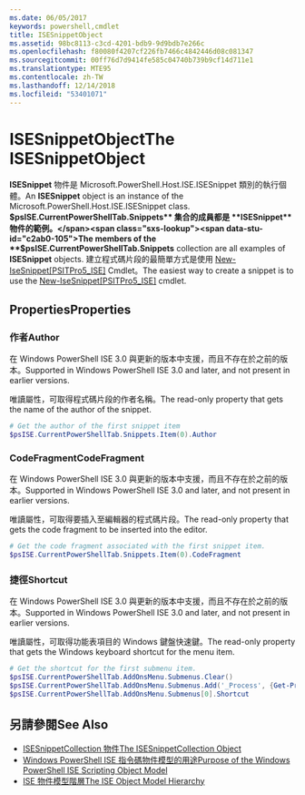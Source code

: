 ```yaml
---
ms.date: 06/05/2017
keywords: powershell,cmdlet
title: ISESnippetObject
ms.assetid: 98bc8113-c3cd-4201-bdb9-9d9bdb7e266c
ms.openlocfilehash: f80080f4207cf226fb7466c4842446d08c081347
ms.sourcegitcommit: 00ff76d7d9414fe585c04740b739b9cf14d711e1
ms.translationtype: MTE95
ms.contentlocale: zh-TW
ms.lasthandoff: 12/14/2018
ms.locfileid: "53401071"
---
```

# <a name="the-isesnippetobject"></a><span data-ttu-id="c2ab0-103">ISESnippetObject</span><span class="sxs-lookup"><span data-stu-id="c2ab0-103">The ISESnippetObject</span></span>

<span data-ttu-id="c2ab0-104">**ISESnippet** 物件是 Microsoft.PowerShell.Host.ISE.ISESnippet 類別的執行個體。</span><span class="sxs-lookup"><span data-stu-id="c2ab0-104">An **ISESnippet** object is an instance of the Microsoft.PowerShell.Host.ISE.ISESnippet class.</span></span> <span data-ttu-id="c2ab0-105">**$psISE.CurrentPowerShellTab.Snippets** 集合的成員都是 **ISESnippet** 物件的範例。</span><span class="sxs-lookup"><span data-stu-id="c2ab0-105">The members of the **$psISE.CurrentPowerShellTab.Snippets** collection are all examples of **ISESnippet** objects.</span></span> <span data-ttu-id="c2ab0-106">建立程式碼片段的最簡單方式是使用 [New-IseSnippet&#91;PSITPro5_ISE&#93;](https://technet.microsoft.com/library/0a6339a3-2683-4a8e-8929-90ad9a95c3e0) Cmdlet。</span><span class="sxs-lookup"><span data-stu-id="c2ab0-106">The easiest way to create a snippet is to use the [New-IseSnippet&#91;PSITPro5_ISE&#93;](https://technet.microsoft.com/library/0a6339a3-2683-4a8e-8929-90ad9a95c3e0) cmdlet.</span></span>

## <a name="properties"></a><span data-ttu-id="c2ab0-107">Properties</span><span class="sxs-lookup"><span data-stu-id="c2ab0-107">Properties</span></span>

### <a name="author"></a><span data-ttu-id="c2ab0-108">作者</span><span class="sxs-lookup"><span data-stu-id="c2ab0-108">Author</span></span>

<span data-ttu-id="c2ab0-109">在 Windows PowerShell ISE 3.0 與更新的版本中支援，而且不存在於之前的版本。</span><span class="sxs-lookup"><span data-stu-id="c2ab0-109">Supported in Windows PowerShell ISE 3.0 and later, and not present in earlier versions.</span></span>

<span data-ttu-id="c2ab0-110">唯讀屬性，可取得程式碼片段的作者名稱。</span><span class="sxs-lookup"><span data-stu-id="c2ab0-110">The read-only property that gets the name of the author of the snippet.</span></span>

```powershell
# Get the author of the first snippet item
$psISE.CurrentPowerShellTab.Snippets.Item(0).Author
```

### <a name="codefragment"></a><span data-ttu-id="c2ab0-111">CodeFragment</span><span class="sxs-lookup"><span data-stu-id="c2ab0-111">CodeFragment</span></span>

<span data-ttu-id="c2ab0-112">在 Windows PowerShell ISE 3.0 與更新的版本中支援，而且不存在於之前的版本。</span><span class="sxs-lookup"><span data-stu-id="c2ab0-112">Supported in Windows PowerShell ISE 3.0 and later, and not present in earlier versions.</span></span>

<span data-ttu-id="c2ab0-113">唯讀屬性，可取得要插入至編輯器的程式碼片段。</span><span class="sxs-lookup"><span data-stu-id="c2ab0-113">The read-only property that gets the code fragment to be inserted into the editor.</span></span>

```powershell
# Get the code fragment associated with the first snippet item.
$psISE.CurrentPowerShellTab.Snippets.Item(0).CodeFragment
```

### <a name="shortcut"></a><span data-ttu-id="c2ab0-114">捷徑</span><span class="sxs-lookup"><span data-stu-id="c2ab0-114">Shortcut</span></span>

<span data-ttu-id="c2ab0-115">在 Windows PowerShell ISE 3.0 與更新的版本中支援，而且不存在於之前的版本。</span><span class="sxs-lookup"><span data-stu-id="c2ab0-115">Supported in Windows PowerShell ISE 3.0 and later, and not present in earlier versions.</span></span>

<span data-ttu-id="c2ab0-116">唯讀屬性，可取得功能表項目的 Windows 鍵盤快速鍵。</span><span class="sxs-lookup"><span data-stu-id="c2ab0-116">The read-only property that gets the Windows keyboard shortcut for the menu item.</span></span>

```powershell
# Get the shortcut for the first submenu item.
$psISE.CurrentPowerShellTab.AddOnsMenu.Submenus.Clear()
$psISE.CurrentPowerShellTab.AddOnsMenu.Submenus.Add('_Process', {Get-Process}, 'Alt+P')
$psISE.CurrentPowerShellTab.AddOnsMenu.Submenus[0].Shortcut
```

## <a name="see-also"></a><span data-ttu-id="c2ab0-117">另請參閱</span><span class="sxs-lookup"><span data-stu-id="c2ab0-117">See Also</span></span>

- [<span data-ttu-id="c2ab0-118">ISESnippetCollection 物件</span><span class="sxs-lookup"><span data-stu-id="c2ab0-118">The ISESnippetCollection Object</span></span>](The-ISESnippetCollection-Object.md)
- [<span data-ttu-id="c2ab0-119">Windows PowerShell ISE 指令碼物件模型的用途</span><span class="sxs-lookup"><span data-stu-id="c2ab0-119">Purpose of the Windows PowerShell ISE Scripting Object Model</span></span>](purpose-of-the-windows-powershell-ise-scripting-object-model.md)
- [<span data-ttu-id="c2ab0-120">ISE 物件模型階層</span><span class="sxs-lookup"><span data-stu-id="c2ab0-120">The ISE Object Model Hierarchy</span></span>](The-ISE-Object-Model-Hierarchy.md)